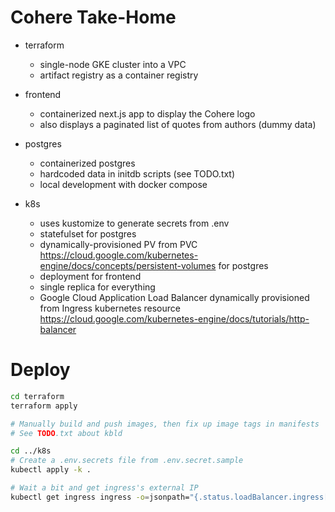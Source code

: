# Cohere Take-Home

- terraform

  - single-node GKE cluster into a VPC
  - artifact registry as a container registry

- frontend

  - containerized next.js app to display the Cohere logo
  - also displays a paginated list of quotes from authors (dummy data)

- postgres

  - containerized postgres
  - hardcoded data in initdb scripts (see TODO.txt)
  - local development with docker compose

- k8s

  - uses kustomize to generate secrets from .env
  - statefulset for postgres
  - dynamically-provisioned PV from PVC https://cloud.google.com/kubernetes-engine/docs/concepts/persistent-volumes for postgres
  - deployment for frontend
  - single replica for everything
  - Google Cloud Application Load Balancer dynamically provisioned from Ingress kubernetes resource https://cloud.google.com/kubernetes-engine/docs/tutorials/http-balancer

# Deploy

```sh
cd terraform
terraform apply

# Manually build and push images, then fix up image tags in manifests
# See TODO.txt about kbld

cd ../k8s
# Create a .env.secrets file from .env.secret.sample
kubectl apply -k .

# Wait a bit and get ingress's external IP
kubectl get ingress ingress -o=jsonpath="{.status.loadBalancer.ingress[0].ip}"
```
